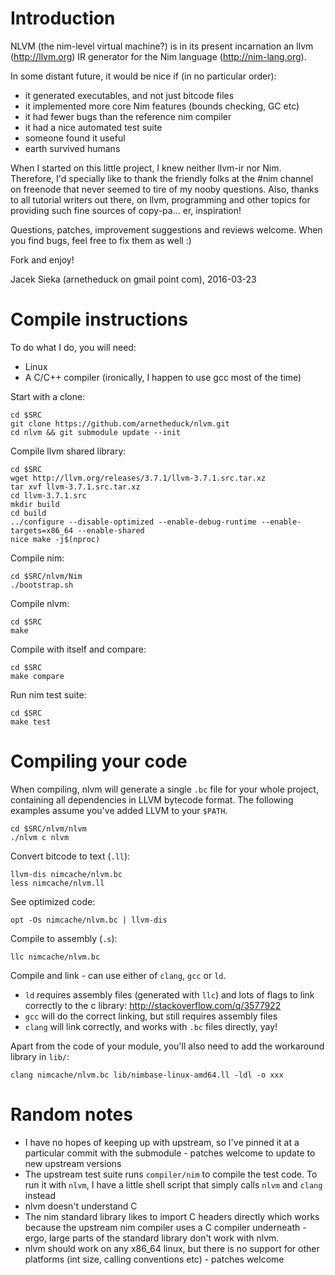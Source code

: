 # Introduction

NLVM (the nim-level virtual machine?) is in its present incarnation an llvm
(http://llvm.org) IR generator for the Nim language (http://nim-lang.org).

In some distant future, it would be nice if (in no particular order):
* it generated executables, and not just bitcode files
* it implemented more core Nim features (bounds checking, GC etc)
* it had fewer bugs than the reference nim compiler
* it had a nice automated test suite
* someone found it useful
* earth survived humans

When I started on this little project, I knew neither llvm-ir nor Nim.
Therefore, I'd specially like to thank the friendly folks at the #nim
channel on freenode that never seemed to tire of my nooby questions.
Also, thanks to all tutorial writers out there, on llvm, programming
and other topics for providing such fine sources of copy-pa... er,
inspiration!

Questions, patches, improvement suggestions and reviews welcome. When
you find bugs, feel free to fix them as well :)

Fork and enjoy!

Jacek Sieka (arnetheduck on gmail point com), 2016-03-23

# Compile instructions

To do what I do, you will need:
* Linux
* A C/C++ compiler (ironically, I happen to use gcc most of the time)

Start with a clone:

    cd $SRC
    git clone https://github.com/arnetheduck/nlvm.git
    cd nlvm && git submodule update --init

Compile llvm shared library:

    cd $SRC
    wget http://llvm.org/releases/3.7.1/llvm-3.7.1.src.tar.xz
    tar xvf llvm-3.7.1.src.tar.xz
    cd llvm-3.7.1.src
    mkdir build
    cd build
    ../configure --disable-optimized --enable-debug-runtime --enable-targets=x86_64 --enable-shared
    nice make -j$(nproc)

Compile nim:

    cd $SRC/nlvm/Nim
    ./bootstrap.sh

Compile nlvm:

    cd $SRC
    make

Compile with itself and compare:

    cd $SRC
    make compare

Run nim test suite:

    cd $SRC
    make test

# Compiling your code

When compiling, nlvm will generate a single `.bc` file for your whole project,
containing all dependencies in LLVM bytecode format. The following examples
assume you've added LLVM to your `$PATH`.

    cd $SRC/nlvm/nlvm
    ./nlvm c nlvm

Convert bitcode to text (`.ll`):

    llvm-dis nimcache/nlvm.bc
    less nimcache/nlvm.ll

See optimized code:

    opt -Os nimcache/nlvm.bc | llvm-dis

Compile to assembly (`.s`):

    llc nimcache/nlvm.bc

Compile and link - can use either of `clang`, `gcc` or `ld`.
* `ld` requires assembly files (generated with `llc`) and lots of flags
  to link correctly to the c library: http://stackoverflow.com/q/3577922
* `gcc` will do the correct linking, but still requires assembly files
* `clang` will link correctly, and works with `.bc` files directly, yay!

Apart from the code of your module, you'll also need to add the workaround
library in `lib/`:

    clang nimcache/nlvm.bc lib/nimbase-linux-amd64.ll -ldl -o xxx

# Random notes

* I have no hopes of keeping up with upstream, so I've pinned it at a
  particular commit with the submodule - patches welcome to update to new
  upstream versions
* The upstream test suite runs `compiler/nim` to compile the test code. To run
  it with `nlvm`, I have a little shell script that simply calls `nlvm` and
  `clang` instead
* nlvm doesn't understand C
* The nim standard library likes to import C headers directly which works
  because the upstream nim compiler uses a C compiler underneath - ergo,
  large parts of the standard library don't work with nlvm.
* nlvm should work on any x86_64 linux, but there is no support for other
  platforms (int size, calling conventions etc) - patches welcome